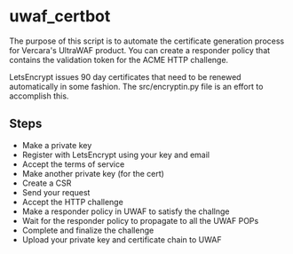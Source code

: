 uwaf_certbot
======================

The purpose of this script is to automate the certificate generation process for Vercara's UltraWAF product. You can create a responder policy that contains the validation token for the ACME HTTP challenge.

LetsEncrypt issues 90 day certificates that need to be renewed automatically in some fashion. The src/encryptin.py file is an effort to accomplish this.

## Steps

* Make a private key
* Register with LetsEncrypt using your key and email
* Accept the terms of service
* Make another private key (for the cert)
* Create a CSR
* Send your request
* Accept the HTTP challenge
* Make a responder policy in UWAF to satisfy the challnge
* Wait for the responder policy to propagate to all the UWAF POPs
* Complete and finalize the challenge
* Upload your private key and certificate chain to UWAF